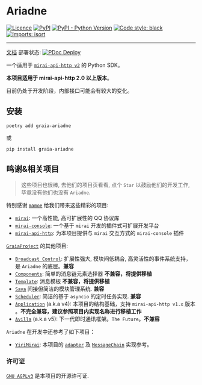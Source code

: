 # Ariadne
[![Licence](https://img.shields.io/github/license/GraiaProject/Ariadne)](https://github.com/GraiaProject/Ariadne/blob/master/LICENSE)
[![PyPI](https://img.shields.io/pypi/v/graia-ariadne)](https://pypi.org/project/graia-ariadne)
[![PyPI - Python Version](https://img.shields.io/pypi/pyversions/graia-ariadne)](https://www.python.org/)
[![Code style: black](https://img.shields.io/badge/code%20style-black-000000.svg)](https://github.com/psf/black)
[![Imports: isort](https://img.shields.io/badge/%20imports-isort-%231674b1?labelColor=ef8336)](https://pycqa.github.io/isort/)
______________________
[文档](https://graiaproject.github.io/Ariadne/) 部署状态:
[![PDoc Deploy](https://img.shields.io/github/deployments/GraiaProject/Ariadne/github-pages)](https://graiaproject.github.io/Ariadne/)

一个适用于 [`mirai-api-http v2`](https://github.com/project-mirai/mirai-api-http) 的 Python SDK。

**本项目适用于 mirai-api-http 2.0 以上版本**。

目前仍处于开发阶段，内部接口可能会有较大的变化。

## 安装
`poetry add graia-ariadne`

或

`pip install graia-ariadne`

## 鸣谢&相关项目
> 这些项目也很棒, 去他们的项目页看看, 点个 `Star` 以鼓励他们的开发工作, 毕竟没有他们也没有 `Ariadne`.

特别感谢 [`mamoe`](https://github.com/mamoe) 给我们带来这些精彩的项目:
 - [`mirai`](https://github.com/mamoe/mirai): 一个高性能, 高可扩展性的 QQ 协议库
 - [`mirai-console`](https://github.com/mamoe/mirai-console): 一个基于 `mirai` 开发的插件式可扩展开发平台
 - [`mirai-api-http`](https://github.com/project-mirai/mirai-api-http): 为本项目提供与 `mirai` 交互方式的 `mirai-console` 插件

[`GraiaProject`](https://github.com/GraiaProject) 的其他项目:
 - [`Broadcast Control`](https://github.com/GraiaProject/BroadcastControl): 扩展性强大, 模块间低耦合, 高灵活性的事件系统支持，是 `Ariadne` 的底层。**兼容**
 - [`Components`](https://github.com/GraiaProject/Components): 简单的消息链元素选择器 **不兼容，将提供移植**
 - [`Template`](https://github.com/GraiaProject/Template): 消息模板 **不兼容，将提供移植**
 - [`Saya`](https://github.com/GraiaProject/Saya) 间接但简洁的模块管理系统. **兼容**
 - [`Scheduler`](https://github.com/GraiaProject/Scheduler): 简洁的基于 `asyncio` 的定时任务实现. **兼容**
 - [`Application`](https://github.com/GraiaProject/Application/) (a.k.a v4): 本项目的结构基础，支持 `mirai-api-http v1.x` 版本 。**不完全兼容，建议参照项目内实现名称进行移植工作**
 - [`Avilla`](https://github.com/GraiaProject/Avilla/) (a.k.a v5): 
 下一代即时通讯框架。`The Future`。**不兼容**

`Ariadne` 在开发中还参考了如下项目：
 - [`YiriMirai`](https://github.com/YiriMiraiProject/YiriMirai/): 本项目的 [`adapter`](./src/graia/ariadne/adapter.py) 及 [`MessageChain`](./src/graia/ariadne/message/chain.py) 实现参考。

### 许可证

[`GNU AGPLv3`](https://choosealicense.com/licenses/agpl-3.0/) 是本项目的开源许可证.